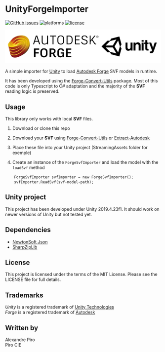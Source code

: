 # UnityForgeImporter

[![GitHub issues](https://img.shields.io/github/issues/Piro-CIE/UnityForgeImporter)](https://github.com/Piro-CIE/UnityForgeImporter/issues)
![platforms](https://img.shields.io/badge/platform-windows%20%7C%20osx%20%7C%20linux-lightgray.svg)
[![license](https://img.shields.io/badge/license-MIT-blue.svg)](http://opensource.org/licenses/MIT)

![Forge & Unity logos](./Documentation/forge_unity_logos.png)

A simple importer for [Unity][unity] to load [Autodesk Forge][autodeskforge] SVF models in runtime.

It has been developed using the [Forge-Convert-Utils][forgeconvertutils] package. Most of this code is only Typescript to C# adaptation and the majority of the **SVF** reading logic is preserved.

## Usage

This library only works with local **SVF** files.

1. Download or clone this repo

2. Download your **SVF** using [Forge-Convert-Utils][forgeconvertutils] or [Extract-Autodesk](https://github.com/cyrillef/extract.autodesk.io)

3. Place these file into your Unity project (StreamingAssets folder for exemple)

4. Create an instance of the `ForgeSvfImporter` and load the model with the `loadSvf` method

```
    ForgeSvfImporter svfImporter = new ForgeSvfImporter();
    svfImporter.ReadSvf(svf-model-path);
```

## Unity project

This project has been developed under Unity 2019.4.23f1. It should work on newer versions of Unity but not tested yet.

## Dependencies

- [NewtonSoft Json](https://www.newtonsoft.com/json)
- [SharpZipLib](https://github.com/icsharpcode/SharpZipLib)
## License

This project is licensed under the terms of the MIT License. Please see the LICENSE file for full details.
## Trademarks

*Unity* is a registered trademark of [Unity Technologies][unity] <br>
*Forge* is a registered trademark of [Autodesk][autodeskforge]

## Written by

Alexandre Piro <br>
Piro CIE


[unity]: https://unity.com
[autodeskforge]: https://forge.autodesk.com/
[forgeconvertutils]: https://github.com/petrbroz/forge-convert-utils
